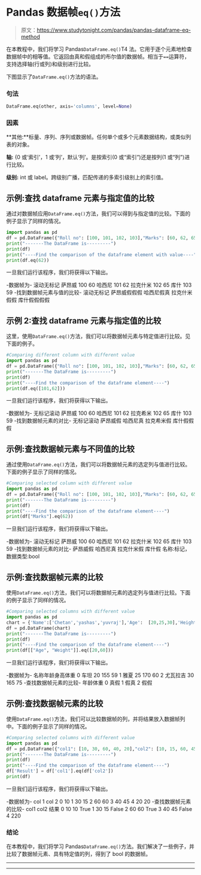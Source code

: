 # Pandas 数据帧`eq()`方法

> 原文：<https://www.studytonight.com/pandas/pandas-dataframe-eq-method>

在本教程中，我们将学习 Pandas`DataFrame.eq()`T4 法。它用于逐个元素地检查数据帧中的相等值。它返回由真和假组成的布尔值的数据帧。相当于`==`运算符，支持选择轴(行或列)和级别进行比较。

下图显示了`DataFrame.eq()`方法的语法。

### 句法

```py
DataFrame.eq(other, axis='columns', level=None)
```

### 因素

**其他:**标量、序列、序列或数据帧。任何单个或多个元素数据结构，或类似列表的对象。

**轴:** {0 或‘索引’，1 或‘列’，默认‘列’。是按索引(0 或“索引”)还是按列(1 或“列”)进行比较。

**级别:** int 或 label。跨级别广播，匹配传递的多索引级别上的索引值。

## 示例:查找 dataframe 元素与指定值的比较

通过对数据帧应用`DataFrame.eq()`方法，我们可以得到与指定值的比较。下面的例子显示了同样的情况。

```py
import pandas as pd
df = pd.DataFrame({"Roll no": [100, 101, 102, 103],"Marks": [60, 62, 65, 59]},index= ["Saanvi", "Hasini", "Lakshmi", "Kushi"])
print("-------The DataFrame is---------")
print(df)
print("----Find the comparison of the dataframe element with value----")
print(df.eq(62))
```

一旦我们运行该程序，我们将获得以下输出。

-数据帧为-
滚动无标记
萨昂威 100 60
哈西尼 101 62
拉克什米 102 65
库什 103 59
-找到数据帧元素与值的比较-
滚动无标记
萨昂威假假假
哈西尼假真
拉克什米假假
库什假假假假

## 示例 2:查找 dataframe 元素与指定值的比较

这里，使用`DataFrame.eq()`方法，我们可以将数据帧元素与特定值进行比较。见下面的例子。

```py
#Comparing different column with different value
import pandas as pd
df = pd.DataFrame({"Roll no": [100, 101, 102, 103],"Marks": [60, 62, 65, 59]},index= ["Saanvi", "Hasini", "Lakshmi", "Kushi"])
print("-------The DataFrame is---------")
print(df)
print("----Find the comparison of the dataframe element----")
print(df.eq([101,62]))
```

一旦我们运行该程序，我们将获得以下输出。

-数据帧为-
无标记滚动
萨昂威 100 60
哈西尼 101 62
拉克希米 102 65
库什 103 59
-找到数据帧元素的对比-
无标记滚动
萨昂威假
哈西尼真
拉克希米假
库什假假假

## 示例:查找数据帧元素与不同值的比较

通过使用`DataFrame.eq()`方法，我们可以将数据帧元素的选定列与值进行比较。下面的例子显示了同样的情况。

```py
#Comparing selected column with different value
import pandas as pd
df = pd.DataFrame({"Roll no": [100, 101, 102, 103],"Marks": [60, 62, 65, 59]},index= ["Saanvi", "Hasini", "Lakshmi", "Kushi"])
print("-------The DataFrame is---------")
print(df)
print("----Find the comparison of the dataframe element----")
print(df["Marks"].eq(62))
```

一旦我们运行该程序，我们将获得以下输出。

-数据帧为-
滚动无标记
萨昂威 100 60
哈西尼 101 62
拉克什米 102 65
库什 103 59
-找到数据帧元素的对比-
萨昂威假
哈西尼真
拉克什米假
库什假
名称:标记，数据类型:bool

## 示例:查找数据帧元素的比较

使用`DataFrame.eq()`方法，我们可以将数据帧元素的选定列与值进行比较。下面的例子显示了同样的情况。

```py
#Comparing selected columns with different value
import pandas as pd
chart = {'Name':['Chetan','yashas','yuvraj'],'Age':  [20,25,30],'Height': [155,170,165],'Weight': [59,60,75]}
df = pd.DataFrame(chart)
print("-------The DataFrame is---------")
print(df)
print("----Find the comparison of the dataframe element----")
print(df[["Age", "Weight"]].eq([20,60]))
```

一旦我们运行该程序，我们将获得以下输出。

-数据帧为-
名称年龄身高体重
0 车坦 20 155 59
1 雅夏 25 170 60
2 尤瓦拉吉 30 165 75
-查找数据帧元素的比较-
年龄体重
0 真假
1 假真
2 假假

## 示例:查找数据帧元素的比较

使用`DataFrame.eq()`方法，我们可以比较数据帧的列，并将结果放入数据帧列中。下面的例子显示了同样的情况。

```py
#Comparing selected columns with different value
import pandas as pd
df = pd.DataFrame({"col1": [10, 30, 60, 40, 20],"col2": [10, 15, 60, 45, 20]})
print("-------The DataFrame is---------")
print(df)
print("----Find the comparison of the dataframe element----")
df['Result'] = df['col1'].eq(df['col2'])
print(df)
```

一旦我们运行该程序，我们将获得以下输出。

-数据帧为-
col 1 col 2
0 10
1 30 15
2 60 60
3 40 45
4 20 20
-查找数据帧元素的比较-
col1 col2 结果
0 10 10 True
1 30 15 False
2 60 60 True
3 40 45 False
4 220

### 结论

在本教程中，我们将学习 Pandas`DataFrame.eq()`方法。我们解决了一些例子，并比较了数据帧元素、具有特定值的列，得到了 bool 的数据帧。

* * *

* * *